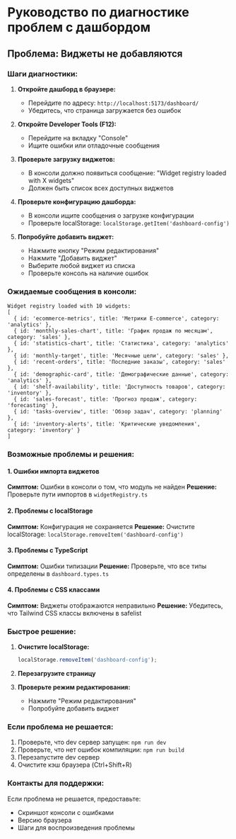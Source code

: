 # Руководство по диагностике проблем с дашбордом

## Проблема: Виджеты не добавляются

### Шаги диагностики:

1. **Откройте дашборд в браузере:**
   - Перейдите по адресу: `http://localhost:5173/dashboard/`
   - Убедитесь, что страница загружается без ошибок

2. **Откройте Developer Tools (F12):**
   - Перейдите на вкладку "Console"
   - Ищите ошибки или отладочные сообщения

3. **Проверьте загрузку виджетов:**
   - В консоли должно появиться сообщение: "Widget registry loaded with X widgets"
   - Должен быть список всех доступных виджетов

4. **Проверьте конфигурацию дашборда:**
   - В консоли ищите сообщения о загрузке конфигурации
   - Проверьте localStorage: `localStorage.getItem('dashboard-config')`

5. **Попробуйте добавить виджет:**
   - Нажмите кнопку "Режим редактирования"
   - Нажмите "Добавить виджет"
   - Выберите любой виджет из списка
   - Проверьте консоль на наличие ошибок

### Ожидаемые сообщения в консоли:

```
Widget registry loaded with 10 widgets:
[
  { id: 'ecommerce-metrics', title: 'Метрики E-commerce', category: 'analytics' },
  { id: 'monthly-sales-chart', title: 'График продаж по месяцам', category: 'sales' },
  { id: 'statistics-chart', title: 'Статистика', category: 'analytics' },
  { id: 'monthly-target', title: 'Месячные цели', category: 'sales' },
  { id: 'recent-orders', title: 'Последние заказы', category: 'sales' },
  { id: 'demographic-card', title: 'Демографические данные', category: 'analytics' },
  { id: 'shelf-availability', title: 'Доступность товаров', category: 'inventory' },
  { id: 'sales-forecast', title: 'Прогноз продаж', category: 'forecasting' },
  { id: 'tasks-overview', title: 'Обзор задач', category: 'planning' },
  { id: 'inventory-alerts', title: 'Критические уведомления', category: 'inventory' }
]
```

### Возможные проблемы и решения:

#### 1. Ошибки импорта виджетов
**Симптом:** Ошибки в консоли о том, что модуль не найден
**Решение:** Проверьте пути импортов в `widgetRegistry.ts`

#### 2. Проблемы с localStorage
**Симптом:** Конфигурация не сохраняется
**Решение:** Очистите localStorage: `localStorage.removeItem('dashboard-config')`

#### 3. Проблемы с TypeScript
**Симптом:** Ошибки типизации
**Решение:** Проверьте, что все типы определены в `dashboard.types.ts`

#### 4. Проблемы с CSS классами
**Симптом:** Виджеты отображаются неправильно
**Решение:** Убедитесь, что Tailwind CSS классы включены в safelist

### Быстрое решение:

1. **Очистите localStorage:**
   ```javascript
   localStorage.removeItem('dashboard-config');
   ```

2. **Перезагрузите страницу**

3. **Проверьте режим редактирования:**
   - Нажмите "Режим редактирования"
   - Попробуйте добавить виджет

### Если проблема не решается:

1. Проверьте, что dev сервер запущен: `npm run dev`
2. Проверьте, что нет ошибок компиляции: `npm run build`
3. Перезапустите dev сервер
4. Очистите кэш браузера (Ctrl+Shift+R)

### Контакты для поддержки:

Если проблема не решается, предоставьте:
- Скриншот консоли с ошибками
- Версию браузера
- Шаги для воспроизведения проблемы 